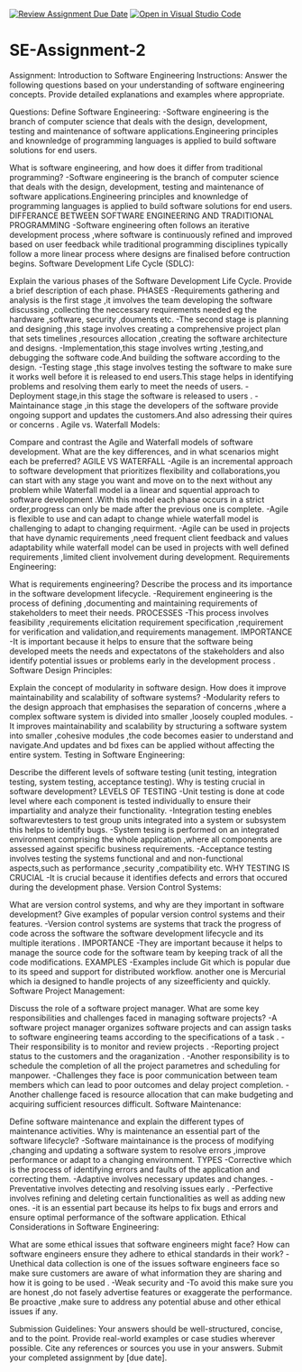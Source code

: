 [![Review Assignment Due Date](https://classroom.github.com/assets/deadline-readme-button-22041afd0340ce965d47ae6ef1cefeee28c7c493a6346c4f15d667ab976d596c.svg)](https://classroom.github.com/a/-ucQIGTc)
[![Open in Visual Studio Code](https://classroom.github.com/assets/open-in-vscode-2e0aaae1b6195c2367325f4f02e2d04e9abb55f0b24a779b69b11b9e10269abc.svg)](https://classroom.github.com/online_ide?assignment_repo_id=15283458&assignment_repo_type=AssignmentRepo)
# SE-Assignment-2
Assignment: Introduction to Software Engineering
Instructions:
Answer the following questions based on your understanding of software engineering concepts. Provide detailed explanations and examples where appropriate.

Questions:
Define Software Engineering:
-Software engineering is the branch of computer science that deals with the design, development, testing and maintenance of software applications.Engineering principles and knownledge of programming languages is applied to build software solutions for end users.

What is software engineering, and how does it differ from traditional programming?
-Software engineering is the branch of computer science that deals with the design, development, testing and maintenance of software applications.Engineering principles and knownledge of programming languages is applied to build software solutions for end users.
            DIFFERANCE BETWEEN SOFTWARE ENGINEERING AND TRADITIONAL PROGRAMMING
-Software engineering often follows an iterative development process ,where software is continuously refined and improved based on user feedback while traditional programming disciplines typically follow a more linear process where designs are finalised before contruction begins.
Software Development Life Cycle (SDLC):

Explain the various phases of the Software Development Life Cycle. Provide a brief description of each phase.
                          PHASES
-Requirements gathering and analysis is the first stage ,it imvolves the team developing the software discussing ,collecting the neccessary requirements needed eg the hardware ,software, security ,douments etc.
-The second stage is planning and designing ,this stage involves creating a comprehensive project plan that sets timelines ,resources allocation ,creating the software architecture and designs.
-Implementation,this stage involves wrting ,testing,and debugging the software code.And building the software according to the design.
-Testing stage ,this stage involves testing the software to make sure it works well before it is released to end users.This stage helps in identifying problems and resolving them early to meet the needs of users.
-Deployment stage,in this stage the software is released to users .
-Maintainance stage ,in this stage the developers of the software provide ongoing support and updates the customers.And also adressing their quires or concerns .
Agile vs. Waterfall Models:

Compare and contrast the Agile and Waterfall models of software development. What are the key differences, and in what scenarios might each be preferred?
                     AGILE VS WATERFALL
-Agile is an incremental approach to software development that prioritizes flexibility and collaborations,you can start with any stage you want and move on to the next without any problem  while  Waterfall model ia a linear and squential approach to software development .With this model each phase occurs in a strict order,progress can only be made after the previous one is complete.
-Agile is flexible to use and can adapt to change whiele waterfall model is challenging to adapt to changing requirment.
-Agile can be used in projects that have dynamic requirements ,need frequent client feedback and values adaptability while waterfall model can be used in projects with well defined requirements ,limited client involvement during development.
Requirements Engineering:

What is requirements engineering? Describe the process and its importance in the software development lifecycle.
-Requirement engineering is the process of defining ,documenting and maintaining requirements of stakeholders to meet their needs.
                 PROCESSES
-This process involves feasibility  ,requirements elicitation requirement specification ,requirement for verification and validation,and requirements management.
                   IMPORTANCE
-It is important because it helps to ensure that the software being developed meets the needs and expectatons of the stakeholders and also identify potential issues or problems early in the development process .
Software Design Principles:

Explain the concept of modularity in software design. How does it improve maintainability and scalability of software systems?
-Modularity refers to the design approach that emphasises the separation of concerns ,where a complex software system is divided into smaller ,loosely coupled modules.
-It improves maintainability and scalability by structuring a software system into smaller ,cohesive modules ,the code becomes easier to understand and navigate.And updates and bd fixes can be applied without affecting the entire system.
Testing in Software Engineering:

Describe the different levels of software testing (unit testing, integration testing, system testing, acceptance testing). Why is testing crucial in software development?
                 LEVELS OF TESTING
-Unit testing is done at code level where each component is tested individually to ensure their impartiality and analyze their functionality.
-Integration testing enebles softwarevtesters to test group units integrated into a system or subsystem this helps to identify bugs.
-System tesing is performed on an integrated environment comprising the whole application ,where all components are assessed against specific business requirements.
-Acceptance testing involves testing the systems functional and and non-functional aspects,such as performance ,security ,compatibility etc.
               WHY TESTING IS CRUCIAL
-It is crucial because it identifies defects and errors that occured during the development phase.
Version Control Systems:

What are version control systems, and why are they important in software development? Give examples of popular version control systems and their features.
-Version control systems are systems that track the progress of code across the software the software development lifecycle and its multiple iterations .
            IMPORTANCE
-They are important because it  helps to manage the source code for the software team by keeping track of all the code modifications.
                 EXAMPLES
-Examples include Git which is popular due to its speed and support for distributed workflow.
another one is Mercurial which ia designed to handle projects of any sizeefficienty and quickly.
Software Project Management:

Discuss the role of a software project manager. What are some key responsibilities and challenges faced in managing software projects?
-A software project manager organizes software projects and can assign tasks to software engineering teams according to the specifications of a task .
-Their responsibility is to monitor and review projects .
-Reporting project status to the customers and the oraganization .
-Another responsibility is to schedule the completion of  all the project  parametres and scheduling for manpower.
-Challenges they face is poor communication between team members which can lead to poor outcomes and delay project completion.
-Another challenge faced is  resource allocation that can make budgeting and acquiring sufficient resources difficult.
Software Maintenance:

Define software maintenance and explain the different types of maintenance activities. Why is maintenance an essential part of the software lifecycle?
-Software maintainance is the process of modifying ,changing and updating a software system to resolve errors ,improve performance or adapt to a changing environment.
                        TYPES 
-Corrective which is the process of identifying errors and faults of the application and correcting them.
-Adaptive involves necessary updates and changes.
-Preventative involves detecting and resolving issues early .
-Perfective involves refining and deleting certain functionalities as well as adding new ones.
-it is an essential part because its helps to fix bugs and errors and ensure optimal performance of the software application.
Ethical Considerations in Software Engineering:

What are some ethical issues that software engineers might face? How can software engineers ensure they adhere to ethical standards in their work?
-Unethical data collection is one of the issues software engineers face so make sure customers are aware of what information they are  sharing and how it is going to be used .
-Weak security and 
-To avoid this make sure you are honest ,do not fasely advertise features or exaggerate the performance.
Be proactive ,make sure to address any potential abuse and other ethical issues if any.

Submission Guidelines:
Your answers should be well-structured, concise, and to the point.
Provide real-world examples or case studies wherever possible.
Cite any references or sources you use in your answers.
Submit your completed assignment by [due date].
